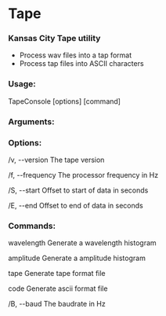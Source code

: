 # Tape
### Kansas City Tape utility

- Process wav files into a tap format
- Process tap files into ASCII characters

### Usage:
TapeConsole [options] <filename> [command]

### Arguments:
<filename>

### Options:
/v, --version <version>			The tape version
  
/f, --frequency <frequency>		The processor frequency in Hz
  
/S, --start <start>				Offset to start of data in seconds
  
/E, --end <end>					Offset to end of data in seconds

### Commands:
 wavelength   Generate a wavelength histogram
 
 amplitude    Generate a amplitude histogram
 
 tape         Generate tape format file
 
 code         Generate ascii format file

/B, --baud <baud rate>			The baudrate in Hz